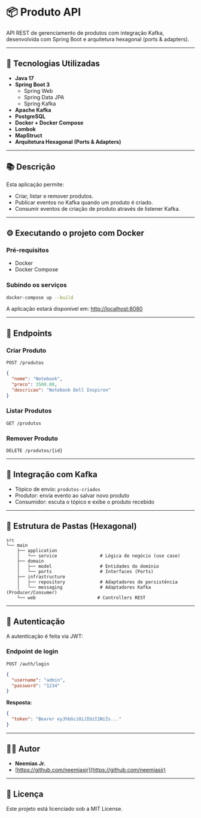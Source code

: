 # 📦 Produto API

API REST de gerenciamento de produtos com integração Kafka, desenvolvida com Spring Boot e arquitetura hexagonal (ports & adapters).

---

## 🚀 Tecnologias Utilizadas

- **Java 17**
- **Spring Boot 3**
  - Spring Web
  - Spring Data JPA
  - Spring Kafka
- **Apache Kafka**
- **PostgreSQL**
- **Docker + Docker Compose**
- **Lombok**
- **MapStruct**
- **Arquitetura Hexagonal (Ports & Adapters)**

---

## 📚 Descrição

Esta aplicação permite:

- Criar, listar e remover produtos.
- Publicar eventos no Kafka quando um produto é criado.
- Consumir eventos de criação de produto através de listener Kafka.

---

## ⚙️ Executando o projeto com Docker

### Pré-requisitos

- Docker
- Docker Compose

### Subindo os serviços

```bash
docker-compose up --build
```

A aplicação estará disponível em: [http://localhost:8080](http://localhost:8080)

---

## 📡 Endpoints

### Criar Produto

`POST /produtos`

```json
{
  "nome": "Notebook",
  "preco": 3500.00,
  "descricao": "Notebook Dell Inspiron"
}
```

### Listar Produtos

`GET /produtos`

### Remover Produto

`DELETE /produtos/{id}`

---

## 🧪 Integração com Kafka

- Tópico de envio: `produtos-criados`
- Produtor: envia evento ao salvar novo produto
- Consumidor: escuta o tópico e exibe o produto recebido

---

## 🧰 Estrutura de Pastas (Hexagonal)

```
src
└── main
    ├── application
    │   └── service                # Lógica de negócio (use case)
    ├── domain
    │   ├── model                  # Entidades do domínio
    │   └── ports                  # Interfaces (Ports)
    ├── infrastructure
    │   ├── repository             # Adaptadores de persistência
    │   └── messaging              # Adaptadores Kafka (Producer/Consumer)
    └── web                       # Controllers REST
```

---

## 🔐 Autenticação

A autenticação é feita via JWT:

### Endpoint de login

`POST /auth/login`

```json
{
  "username": "admin",
  "password": "1234"
}
```

**Resposta:**

```json
{
  "token": "Bearer eyJhbGciOiJIUzI1NiIs..."
}
```

---

## 👨‍💻 Autor

- **Neemias Jr.**
- [https://github.com/neemiasjr](https://github.com/neemiasjr)

---

## 📌 Licença

Este projeto está licenciado sob a MIT License.
